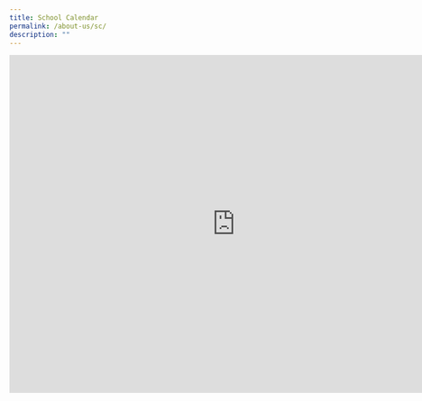 ```yaml
---
title: School Calendar
permalink: /about-us/sc/
description: ""
---
```

<iframe src="https://calendar.google.com/calendar/embed?src=ganengsengprimary%40gmail.com&amp;ctz=Asia%2FSingapore" style="border: 0" width="800" height="600" frameborder="0" scrolling="no"></iframe>